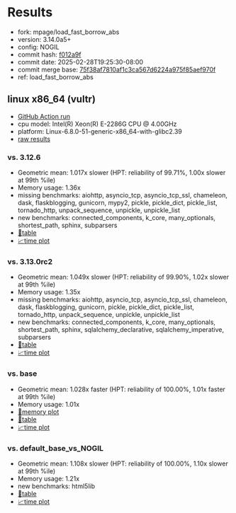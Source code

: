 # Results

- fork: mpage/load_fast_borrow_abs
- version: 3.14.0a5+
- config: NOGIL
- commit hash: [f012a9f](https://github.com/mpage/cpython/commit/f012a9f)
- commit date: 2025-02-28T19:25:30-08:00
- commit merge base: [75f38af7810af1c3ca567d6224a975f85aef970f](https://github.com/python/cpython/commit/75f38af7810af1c3ca567d6224a975f85aef970f)
- ref: load_fast_borrow_abs

## linux x86_64 (vultr)

- [GitHub Action run](https://github.com/facebookexperimental/free-threading-benchmarking/actions/runs/13595977471)
- cpu model: Intel(R) Xeon(R) E-2286G CPU @ 4.00GHz
- platform: Linux-6.8.0-51-generic-x86_64-with-glibc2.39
- [raw results](bm-20250228-vultr-x86_64-mpage-load_fast_borrow_abs-3.14.0a5%2B-f012a9f.json)

### vs. 3.12.6

- Geometric mean: 1.017x slower (HPT: reliability of 99.71%, 1.00x slower at 99th %ile)
- Memory usage: 1.36x
- missing benchmarks: aiohttp, asyncio_tcp, asyncio_tcp_ssl, chameleon, dask, flaskblogging, gunicorn, mypy2, pickle, pickle_dict, pickle_list, tornado_http, unpack_sequence, unpickle, unpickle_list
- new benchmarks: connected_components, k_core, many_optionals, shortest_path, sphinx, subparsers
- [📄table](bm-20250228-vultr-x86_64-mpage-load_fast_borrow_abs-3.14.0a5%2B-f012a9f-vs-3.12.6.md)
- [📈time plot](bm-20250228-vultr-x86_64-mpage-load_fast_borrow_abs-3.14.0a5%2B-f012a9f-vs-3.12.6.svg)

### vs. 3.13.0rc2

- Geometric mean: 1.049x slower (HPT: reliability of 99.90%, 1.02x slower at 99th %ile)
- Memory usage: 1.35x
- missing benchmarks: aiohttp, asyncio_tcp, asyncio_tcp_ssl, chameleon, dask, flaskblogging, gunicorn, pickle, pickle_dict, pickle_list, tornado_http, unpack_sequence, unpickle, unpickle_list
- new benchmarks: connected_components, k_core, many_optionals, shortest_path, sphinx, sqlalchemy_declarative, sqlalchemy_imperative, subparsers
- [📄table](bm-20250228-vultr-x86_64-mpage-load_fast_borrow_abs-3.14.0a5%2B-f012a9f-vs-3.13.0rc2.md)
- [📈time plot](bm-20250228-vultr-x86_64-mpage-load_fast_borrow_abs-3.14.0a5%2B-f012a9f-vs-3.13.0rc2.svg)

### vs. base

- Geometric mean: 1.028x faster (HPT: reliability of 100.00%, 1.01x faster at 99th %ile)
- Memory usage: 1.01x
- [🧠memory plot](bm-20250228-vultr-x86_64-mpage-load_fast_borrow_abs-3.14.0a5%2B-f012a9f-vs-base-mem.svg)
- [📄table](bm-20250228-vultr-x86_64-mpage-load_fast_borrow_abs-3.14.0a5%2B-f012a9f-vs-base.md)
- [📈time plot](bm-20250228-vultr-x86_64-mpage-load_fast_borrow_abs-3.14.0a5%2B-f012a9f-vs-base.svg)

### vs. default_base_vs_NOGIL

- Geometric mean: 1.108x slower (HPT: reliability of 100.00%, 1.10x slower at 99th %ile)
- Memory usage: 1.21x
- new benchmarks: html5lib
- [📄table](bm-20250228-vultr-x86_64-mpage-load_fast_borrow_abs-3.14.0a5%2B-f012a9f-vs-default_base_vs_NOGIL.md)
- [📈time plot](bm-20250228-vultr-x86_64-mpage-load_fast_borrow_abs-3.14.0a5%2B-f012a9f-vs-default_base_vs_NOGIL.svg)

